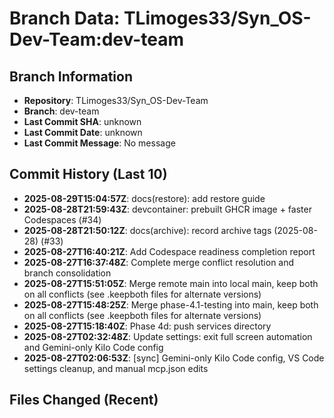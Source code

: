 # Branch Data: TLimoges33/Syn_OS-Dev-Team:dev-team

## Branch Information
- **Repository**: TLimoges33/Syn_OS-Dev-Team
- **Branch**: dev-team
- **Last Commit SHA**: unknown
- **Last Commit Date**: unknown
- **Last Commit Message**: No message

## Commit History (Last 10)
- **2025-08-29T15:04:57Z**: docs(restore): add restore guide
- **2025-08-28T21:59:43Z**: devcontainer: prebuilt GHCR image + faster Codespaces (#34)
- **2025-08-28T21:50:12Z**: docs(archive): record archive tags (2025-08-28) (#33)
- **2025-08-27T16:40:21Z**: Add Codespace readiness completion report
- **2025-08-27T16:37:48Z**: Complete merge conflict resolution and branch consolidation
- **2025-08-27T15:51:05Z**: Merge remote main into local main, keep both on all conflicts (see .keepboth files for alternate versions)
- **2025-08-27T15:48:25Z**: Merge phase-4.1-testing into main, keep both on all conflicts (see .keepboth files for alternate versions)
- **2025-08-27T15:18:40Z**: Phase 4d: push services directory
- **2025-08-27T02:32:48Z**: Update settings: exit full screen automation and Gemini-only Kilo Code config
- **2025-08-27T02:06:53Z**: [sync] Gemini-only Kilo Code config, VS Code settings cleanup, and manual mcp.json edits

## Files Changed (Recent)
